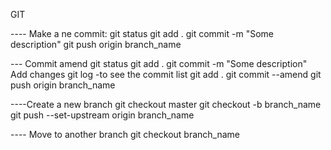 GIT

---- Make a ne commit: 
git status
git add .
git commit -m "Some description"
git push origin branch_name

--- Commit amend
git status
git add .
git commit -m "Some description"
Add changes
git log -to see the commit list
git add .
git commit --amend
git push origin branch_name

----Create a new branch
git checkout master
git checkout -b branch_name
git push --set-upstream origin branch_name


---- Move to another branch
git checkout branch_name


